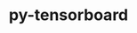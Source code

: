---
title: "py-tensorboard"
layout: cache
categories: [package, develop-2024-05-19]
meta: {"versions": ["2.11.2", "2.14.1", "2.16.2"], "compilers": ["apple-clang@=15.0.0", "gcc@=11.4.0"], "oss": ["ubuntu22.04", "ventura"], "platforms": ["darwin", "linux"], "targets": ["aarch64", "neoverse_v1", "neoverse_v2", "x86_64_v3"], "stacks": ["e4s", "e4s-neoverse-v2", "e4s-neoverse_v1", "ml-darwin-aarch64-mps", "ml-linux-x86_64-cpu", "ml-linux-x86_64-cuda", "root"], "num_specs": 12, "num_specs_by_stack": {"ml-darwin-aarch64-mps": 2, "root": 12, "e4s-neoverse_v1": 2, "e4s-neoverse-v2": 2, "ml-linux-x86_64-cuda": 4, "ml-linux-x86_64-cpu": 4, "e4s": 2}}
spec_details: [{"hash": "bzqgnusrpzfjzpjkhliu6rg7vn2bxkna", "compiler": "apple-clang@=15.0.0", "versions": ["2.11.2"], "os": "ventura", "platform": "darwin", "target": "aarch64", "variants": ["build_system=python_pip"], "stacks": ["ml-darwin-aarch64-mps", "root"], "size": "-", "tarball": "https://binaries.spack.io/releases/develop-2024-05-19/build_cache/darwin-ventura-aarch64/apple-clang-15.0.0/py-tensorboard-2.11.2/darwin-ventura-aarch64-apple-clang-15.0.0-py-tensorboard-2.11.2-bzqgnusrpzfjzpjkhliu6rg7vn2bxkna.spack"}, {"hash": "rcsudduww5xvwiatih4rk6hwzamnbf7f", "compiler": "apple-clang@=15.0.0", "versions": ["2.16.2"], "os": "ventura", "platform": "darwin", "target": "aarch64", "variants": ["build_system=python_pip"], "stacks": ["ml-darwin-aarch64-mps", "root"], "size": "-", "tarball": "https://binaries.spack.io/releases/develop-2024-05-19/build_cache/darwin-ventura-aarch64/apple-clang-15.0.0/py-tensorboard-2.16.2/darwin-ventura-aarch64-apple-clang-15.0.0-py-tensorboard-2.16.2-rcsudduww5xvwiatih4rk6hwzamnbf7f.spack"}, {"hash": "umx5ppnc5pdmwi2hbjvbtj2dhlxekjy3", "compiler": "gcc@=11.4.0", "versions": ["2.11.2"], "os": "ubuntu22.04", "platform": "linux", "target": "neoverse_v1", "variants": ["build_system=python_pip"], "stacks": ["root", "e4s-neoverse_v1"], "size": "-", "tarball": "https://binaries.spack.io/releases/develop-2024-05-19/build_cache/linux-ubuntu22.04-neoverse_v1/gcc-11.4.0/py-tensorboard-2.11.2/linux-ubuntu22.04-neoverse_v1-gcc-11.4.0-py-tensorboard-2.11.2-umx5ppnc5pdmwi2hbjvbtj2dhlxekjy3.spack"}, {"hash": "p67i73bn666bp3oy5y7j4rdiongtd2nw", "compiler": "gcc@=11.4.0", "versions": ["2.16.2"], "os": "ubuntu22.04", "platform": "linux", "target": "neoverse_v1", "variants": ["build_system=python_pip"], "stacks": ["root", "e4s-neoverse_v1"], "size": "-", "tarball": "https://binaries.spack.io/releases/develop-2024-05-19/build_cache/linux-ubuntu22.04-neoverse_v1/gcc-11.4.0/py-tensorboard-2.16.2/linux-ubuntu22.04-neoverse_v1-gcc-11.4.0-py-tensorboard-2.16.2-p67i73bn666bp3oy5y7j4rdiongtd2nw.spack"}, {"hash": "esz7s6fquhs4pyvabfzjlbuyodsqgc76", "compiler": "gcc@=11.4.0", "versions": ["2.11.2"], "os": "ubuntu22.04", "platform": "linux", "target": "neoverse_v2", "variants": ["build_system=python_pip"], "stacks": ["root", "e4s-neoverse-v2"], "size": "-", "tarball": "https://binaries.spack.io/releases/develop-2024-05-19/build_cache/linux-ubuntu22.04-neoverse_v2/gcc-11.4.0/py-tensorboard-2.11.2/linux-ubuntu22.04-neoverse_v2-gcc-11.4.0-py-tensorboard-2.11.2-esz7s6fquhs4pyvabfzjlbuyodsqgc76.spack"}, {"hash": "smos7swg7oi22a5prpi3qlijv2cqesjv", "compiler": "gcc@=11.4.0", "versions": ["2.16.2"], "os": "ubuntu22.04", "platform": "linux", "target": "neoverse_v2", "variants": ["build_system=python_pip"], "stacks": ["root", "e4s-neoverse-v2"], "size": "-", "tarball": "https://binaries.spack.io/releases/develop-2024-05-19/build_cache/linux-ubuntu22.04-neoverse_v2/gcc-11.4.0/py-tensorboard-2.16.2/linux-ubuntu22.04-neoverse_v2-gcc-11.4.0-py-tensorboard-2.16.2-smos7swg7oi22a5prpi3qlijv2cqesjv.spack"}, {"hash": "ozn6bmxlv2o7cbvybscl73etuqsqmvnp", "compiler": "gcc@=11.4.0", "versions": ["2.11.2"], "os": "ubuntu22.04", "platform": "linux", "target": "x86_64_v3", "variants": ["build_system=python_pip"], "stacks": ["ml-linux-x86_64-cuda", "root", "ml-linux-x86_64-cpu"], "size": "-", "tarball": "https://binaries.spack.io/releases/develop-2024-05-19/build_cache/linux-ubuntu22.04-x86_64_v3/gcc-11.4.0/py-tensorboard-2.11.2/linux-ubuntu22.04-x86_64_v3-gcc-11.4.0-py-tensorboard-2.11.2-ozn6bmxlv2o7cbvybscl73etuqsqmvnp.spack"}, {"hash": "lm6gqg3hjd4xlq642avazoe4ftigdzsx", "compiler": "gcc@=11.4.0", "versions": ["2.11.2"], "os": "ubuntu22.04", "platform": "linux", "target": "x86_64_v3", "variants": ["build_system=python_pip"], "stacks": ["root", "e4s"], "size": "-", "tarball": "https://binaries.spack.io/releases/develop-2024-05-19/build_cache/linux-ubuntu22.04-x86_64_v3/gcc-11.4.0/py-tensorboard-2.11.2/linux-ubuntu22.04-x86_64_v3-gcc-11.4.0-py-tensorboard-2.11.2-lm6gqg3hjd4xlq642avazoe4ftigdzsx.spack"}, {"hash": "xt6ei6576fancqgsj5lffvtz3uxc2ojg", "compiler": "gcc@=11.4.0", "versions": ["2.16.2"], "os": "ubuntu22.04", "platform": "linux", "target": "x86_64_v3", "variants": ["build_system=python_pip"], "stacks": ["ml-linux-x86_64-cuda", "root", "ml-linux-x86_64-cpu"], "size": "-", "tarball": "https://binaries.spack.io/releases/develop-2024-05-19/build_cache/linux-ubuntu22.04-x86_64_v3/gcc-11.4.0/py-tensorboard-2.16.2/linux-ubuntu22.04-x86_64_v3-gcc-11.4.0-py-tensorboard-2.16.2-xt6ei6576fancqgsj5lffvtz3uxc2ojg.spack"}, {"hash": "wghrini6ki5cjx3hkbw4l7t7ofhjkfbf", "compiler": "gcc@=11.4.0", "versions": ["2.14.1"], "os": "ubuntu22.04", "platform": "linux", "target": "x86_64_v3", "variants": ["build_system=python_pip"], "stacks": ["ml-linux-x86_64-cuda", "root", "ml-linux-x86_64-cpu"], "size": "-", "tarball": "https://binaries.spack.io/releases/develop-2024-05-19/build_cache/linux-ubuntu22.04-x86_64_v3/gcc-11.4.0/py-tensorboard-2.14.1/linux-ubuntu22.04-x86_64_v3-gcc-11.4.0-py-tensorboard-2.14.1-wghrini6ki5cjx3hkbw4l7t7ofhjkfbf.spack"}, {"hash": "uzoonxkqnox4uv4lt55tzvbqlt63e5kq", "compiler": "gcc@=11.4.0", "versions": ["2.16.2"], "os": "ubuntu22.04", "platform": "linux", "target": "x86_64_v3", "variants": ["build_system=python_pip"], "stacks": ["root", "e4s"], "size": "-", "tarball": "https://binaries.spack.io/releases/develop-2024-05-19/build_cache/linux-ubuntu22.04-x86_64_v3/gcc-11.4.0/py-tensorboard-2.16.2/linux-ubuntu22.04-x86_64_v3-gcc-11.4.0-py-tensorboard-2.16.2-uzoonxkqnox4uv4lt55tzvbqlt63e5kq.spack"}, {"hash": "2psvcb44h3t72c7xsjc2cwku76wmlgzn", "compiler": "gcc@=11.4.0", "versions": ["2.16.2"], "os": "ubuntu22.04", "platform": "linux", "target": "x86_64_v3", "variants": ["build_system=python_pip"], "stacks": ["ml-linux-x86_64-cuda", "root", "ml-linux-x86_64-cpu"], "size": "-", "tarball": "https://binaries.spack.io/releases/develop-2024-05-19/build_cache/linux-ubuntu22.04-x86_64_v3/gcc-11.4.0/py-tensorboard-2.16.2/linux-ubuntu22.04-x86_64_v3-gcc-11.4.0-py-tensorboard-2.16.2-2psvcb44h3t72c7xsjc2cwku76wmlgzn.spack"}]
---